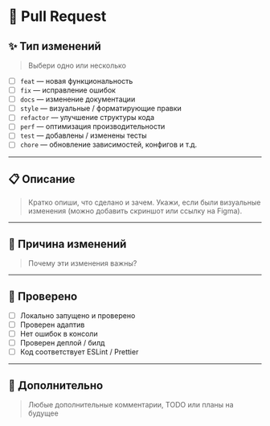 # 🧩 Pull Request

## ✨ Тип изменений

> Выбери одно или несколько

- [ ] `feat` — новая функциональность
- [ ] `fix` — исправление ошибок
- [ ] `docs` — изменение документации
- [ ] `style` — визуальные / форматирующие правки
- [ ] `refactor` — улучшение структуры кода
- [ ] `perf` — оптимизация производительности
- [ ] `test` — добавлены / изменены тесты
- [ ] `chore` — обновление зависимостей, конфигов и т.д.

---

## 📋 Описание

> Кратко опиши, что сделано и зачем. Укажи, если были визуальные изменения (можно добавить скриншот или ссылку на Figma).

---

## 🧠 Причина изменений

> Почему эти изменения важны?

---

## 🧪 Проверено

- [ ] Локально запущено и проверено
- [ ] Проверен адаптив
- [ ] Нет ошибок в консоли
- [ ] Проверен деплой / билд
- [ ] Код соответствует ESLint / Prettier

---

## 🧷 Дополнительно

> Любые дополнительные комментарии, TODO или планы на будущее
